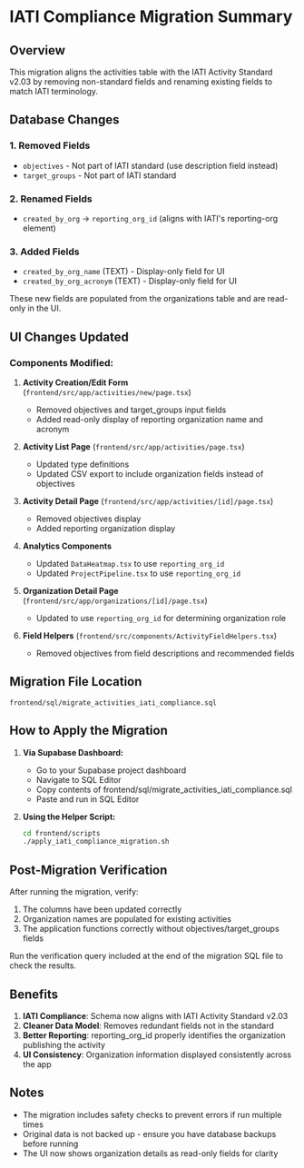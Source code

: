 # IATI Compliance Migration Summary

## Overview
This migration aligns the activities table with the IATI Activity Standard v2.03 by removing non-standard fields and renaming existing fields to match IATI terminology.

## Database Changes

### 1. Removed Fields
- `objectives` - Not part of IATI standard (use description field instead)
- `target_groups` - Not part of IATI standard

### 2. Renamed Fields
- `created_by_org` → `reporting_org_id` (aligns with IATI's reporting-org element)

### 3. Added Fields
- `created_by_org_name` (TEXT) - Display-only field for UI
- `created_by_org_acronym` (TEXT) - Display-only field for UI

These new fields are populated from the organizations table and are read-only in the UI.

## UI Changes Updated

### Components Modified:
1. **Activity Creation/Edit Form** (`frontend/src/app/activities/new/page.tsx`)
   - Removed objectives and target_groups input fields
   - Added read-only display of reporting organization name and acronym

2. **Activity List Page** (`frontend/src/app/activities/page.tsx`)
   - Updated type definitions
   - Updated CSV export to include organization fields instead of objectives

3. **Activity Detail Page** (`frontend/src/app/activities/[id]/page.tsx`)
   - Removed objectives display
   - Added reporting organization display

4. **Analytics Components**
   - Updated `DataHeatmap.tsx` to use `reporting_org_id`
   - Updated `ProjectPipeline.tsx` to use `reporting_org_id`

5. **Organization Detail Page** (`frontend/src/app/organizations/[id]/page.tsx`)
   - Updated to use `reporting_org_id` for determining organization role

6. **Field Helpers** (`frontend/src/components/ActivityFieldHelpers.tsx`)
   - Removed objectives from field descriptions and recommended fields

## Migration File Location
`frontend/sql/migrate_activities_iati_compliance.sql`

## How to Apply the Migration

1. **Via Supabase Dashboard:**
   - Go to your Supabase project dashboard
   - Navigate to SQL Editor
   - Copy contents of frontend/sql/migrate_activities_iati_compliance.sql
   - Paste and run in SQL Editor

2. **Using the Helper Script:**
   ```bash
   cd frontend/scripts
   ./apply_iati_compliance_migration.sh
   ```

## Post-Migration Verification

After running the migration, verify:
1. The columns have been updated correctly
2. Organization names are populated for existing activities
3. The application functions correctly without objectives/target_groups fields

Run the verification query included at the end of the migration SQL file to check the results.

## Benefits

1. **IATI Compliance**: Schema now aligns with IATI Activity Standard v2.03
2. **Cleaner Data Model**: Removes redundant fields not in the standard
3. **Better Reporting**: reporting_org_id properly identifies the organization publishing the activity
4. **UI Consistency**: Organization information displayed consistently across the app

## Notes

- The migration includes safety checks to prevent errors if run multiple times
- Original data is not backed up - ensure you have database backups before running
- The UI now shows organization details as read-only fields for clarity

